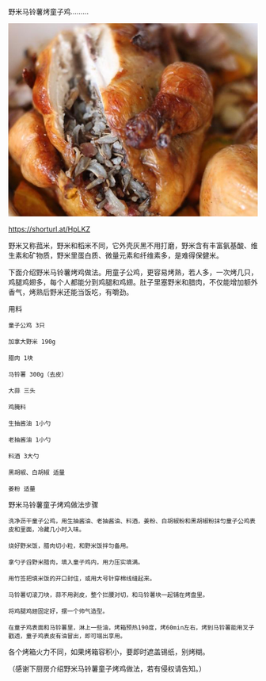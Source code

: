 野米马铃薯烤童子鸡………


![野米马铃薯烤童子鸡](https://github.com/ywangnccu/ywang/blob/main/images/ROASTCHICKEN.jpg)

https://shorturl.at/HpLKZ

野米又称菰米，野米和稻米不同，它外壳灰黑不用打磨，野米含有丰富氨基酸、维生素和矿物质，野米里蛋白质、微量元素和纤维素多，是难得保健米。

下面介绍野米马铃薯烤鸡做法。用童子公鸡，更容易烤熟，若人多，一次烤几只，鸡腿鸡翅多，每个人都能分到鸡腿和鸡翅。肚子里塞野米和腊肉，不仅能增加额外香气，烤熟后野米还能当饭吃，有嚼劲。

用料

    童子公鸡 3只

    加拿大野米 190g

    腊肉 1块

    马铃薯 300g（去皮）

    大蒜 三头

    鸡腌料

    生抽酱油 1小勺

    老抽酱油 1小勺

    料酒 3大勺

    黑胡椒、白胡椒 适量

    姜粉 适量

 

野米马铃薯童子烤鸡做法步骤

    洗净沥干童子公鸡，用生抽酱油、老抽酱油、料酒，姜粉、白胡椒粉和黑胡椒粉抹匀童子公鸡表皮和里面，冷藏几小时入味。

    烧好野米饭，腊肉切小粒，和野米饭拌匀备用。

    拿勺子舀野米腊肉，填入童子鸡内，用力压实填满。

    用竹签把填米饭的开口封住，或用大号针穿棉线缝起来。

    马铃薯切滚刀块，蒜不用剥皮，整个拦腰对切，和马铃薯块一起铺在烤盘里。

    将鸡腿鸡翅固定好，摆一个帅气造型。

    在童子鸡表面和马铃薯里，淋上一些油，烤箱预热190度，烤60min左右，烤到马铃薯能用叉子戳透，童子鸡表皮有油冒出，即可端出享用。

各个烤箱火力不同，如果烤箱容积小，要即时遮盖锡纸，别烤糊。



（感谢下厨房介绍野米马铃薯童子烤鸡做法，若有侵权请告知。）
